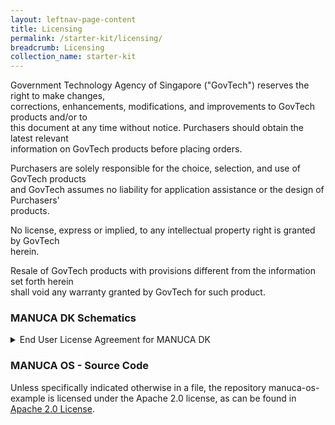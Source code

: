 ```yaml
---
layout: leftnav-page-content
title: Licensing
permalink: /starter-kit/licensing/
breadcrumb: Licensing
collection_name: starter-kit
---
```


Government Technology Agency of Singapore ("GovTech") reserves the right to make changes,  
corrections, enhancements, modifications, and improvements to GovTech products and/or to  
this document at any time without notice. Purchasers should obtain the latest relevant  
information on GovTech products before placing orders.

Purchasers are solely responsible for the choice, selection, and use of GovTech products  
and GovTech assumes no liability for application assistance or the design of Purchasers'  
products.

No license, express or implied, to any intellectual property right is granted by GovTech  
herein.

Resale of GovTech products with provisions different from the information set forth herein  
shall void any warranty granted by GovTech for such product.

### MANUCA DK Schematics
<details>
  <summary> End User License Agreement for MANUCA DK </summary>
  
  ~~~
  THIS END USER LICENCE AGREEMENT ("LICENCE") IS A LEGAL AGREEMENT BETWEEN YOU (EITHER A 
  SINGLE INDIVIDUAL, OR SINGLE LEGAL ENTITY) AND GOVERNMENT TECHNOLOGY AGENCY OF SINGAPORE 
  ("GOVTECH") FOR THE USE OF THE HARDWARE DEVELOPMENT KIT ACCOMPANYING THIS LICENCE. 
  GOVTECH IS ONLY WILLING TO LICENSE THE HARDWARE DEVELOPMENT KIT TO YOU ON CONDITION THAT 
  YOU ACCEPT ALL OF THE TERMS IN THIS LICENCE. BY INSTALLING OR OTHERWISE USING OR COPYING 
  THE HARDWARE DEVELOPMENT KIT YOU INDICATE THAT YOU AGREE TO BE BOUND BY ALL OF THE TERMS 
  OF THIS LICENCE. IF YOU DO NOT AGREE TO THE TERMS OF THIS LICENCE, GOVTECH IS UNWILLING 
  TO LICENSE THE HARDWARE DEVELOPMENT KIT TO YOU AND YOU MAY NOT INSTALL, USE OR COPY THE 
  MANUCA DEVELOPMENT KIT.

  "Hardware Development Kit" means the MANUCA DK schematics ("Schematics"), and GovTech 
  data accompanying this Licence, and any printed, electronic or online documentation 
  ("Documentation") supplied with it.

  1. LICENCE GRANTS TO YOU.
  1.1 SCHEMATICS AND DOCUMENTATION: GovTech hereby grants you, subject to the terms and 
  conditions of this Licence, a revocable, non-exclusive, perpetual, worldwide licence to 
  (i) use, copy, and modify the Schematics and Documentation to design, manufacture and have 
  manufactured mbed enbaled microcontroller boards; and (ii) distribute (directly or through 
  your customers and authorised distributors) the Schematics and Documentation (including any 
  modified versions of the Schematics and Documentation created under the licences granted in 
  Clause 1.1(i)) , provided you agree to: (a) distribute the unmodified Schematics and 
  Documentation subject to the terms and conditions of this Licence; (b) include prominent 
  notices if you have modified the Schematics and Documentation; (c) preserve any notices, 
  including copyright notices, which are included in the Schematics and Documentation; (d) not 
  use GovTech's logos or trade marks to market the Schematics and Documentation (including any 
  modified versions of the Schematics and Documentation created under the licences in Clause 
  1.1(i)) or your design of an mbed enabled microcontroller development board created under the 
  licences granted in Clause 1.1(i) without GovTech's prior consent; and (e) ensure your 
  customers and authorised distributors comply with this Clause 1.1.

  2. COPYRIGHT AND RESERVATION OF RIGHTS: The Hardware Development Kit is owned by GovTech or 
  its licensors and is protected by copyright and other intellectual property laws and 
  international treaties. The Hardware Development Kit is licensed not sold. You acquire no 
  rights to the Hardware Development Kit other than as expressly provided by this Licence.

  You shall not remove from the Hardware Development Kit this Licence, any copyright notice or 
  other notice and shall ensure that the Licence and any such notice is reproduced in any copies 
  of the whole or any part of the Hardware Development Kit made by you.  
  3. SUPPORT.
  GovTech is under no obligation to provide you with any support, but it may do so at its sole 
  discretion.  

  4. NO  WARRANTIES
  YOU AGREE THAT THE HARDWARE DEVELOPMENT KIT IS LICENSED "AS IS", AND THAT GOVTECH EXPRESSLY 
  DISCLAIMS ALL REPRESENTATIONS, WARRANTIES, CONDITIONS OR OTHER TERMS, EXPRESS OR IMPLIED OR 
  STATUTORY, INCLUDING WITHOUT LIMITATION THE IMPLIED WARRANTIES OF NON-INFRINGEMENT, 
  SATISFACTORY QUALITY, AND FITNESS FOR A PARTICULAR PURPOSE.

  5. LIMITATION OF LIABILITY.
  TO THE MAXIMUM EXTENT PERMITTED BY APPLICABLE LAW, IN NO EVENT SHALL GOVTECH BE LIABLE FOR 
  ANY DIRECT, INDIRECT, SPECIAL, INCIDENTAL OR CONSEQUENTIAL DAMAGES (INCLUDING LOSS OF PROFITS) 
  ARISING OUT OF THE USE OR INABILITY TO USE THE HARDWARE DEVELOPMENT KIT WHETHER BASED ON A 
  CLAIM UNDER CONTRACT, TORT OR OTHER LEGAL THEORY, EVEN IF ARM WAS ADVISED OF THE POSSIBILITY 
  OF SUCH DAMAGES.

  GovTech does not seek to limit or exclude liability for death or personal injury arising from 
  GovTech's negligence or GovTech's fraud and because some jurisdictions do not permit the 
  exclusion or limitation of liability for consequential or incidental damages the above 
  limitation relating to liability for consequential damages may not apply to you.

  6. TERM AND TERMINATION.
  This Licence shall remain in force until terminated. If you are in breach of any of the terms 
  and conditions of this Licence then GovTech may terminate this Licence immediately upon giving 
  written notice to you. You may terminate this Licence at any time. In the event of termination, 
  you agree to destroy the Hardware Development Kit together with all copies and related materials. 
  The provisions of clauses 5, and 6 shall survive termination of this Licence.

  8. GENERAL.
  This Licence is governed by Singapore Law.

  The Hardware Development Kit is provided under this Licence is subject to U.S. export control laws,
  including the U.S. Export Administration Act and its associated regulations, and may be subject to 
  export or import regulations in other countries. You agree to comply fully with all laws and 
  regulations of the United States and other countries ("Export Laws") to assure that the Hardware 
  Development Kit, is not: (i) exported, directly or indirectly, in violation of Export Laws, either 
  to any countries that are subject to U.S.A. export restrictions or to any end user who has been 
  prohibited from participating in the U.S.A. export transactions by any federal agency of the U.S.A. 
  government; or (ii) intended to be used for any purpose prohibited by Export Laws, including, without 
  limitation, nuclear, chemical, or biological weapons proliferation.

  Mbed Hardware Development Kit v1.0 < **insert reference number of this user license agreement** >
  ~~~
</details>

### MANUCA OS - Source Code
Unless specifically indicated otherwise in a file, the repository manuca-os-example is licensed under the Apache 2.0 license, as can be found in [Apache 2.0 License](http://www.apache.org/licenses/LICENSE-2.0).
